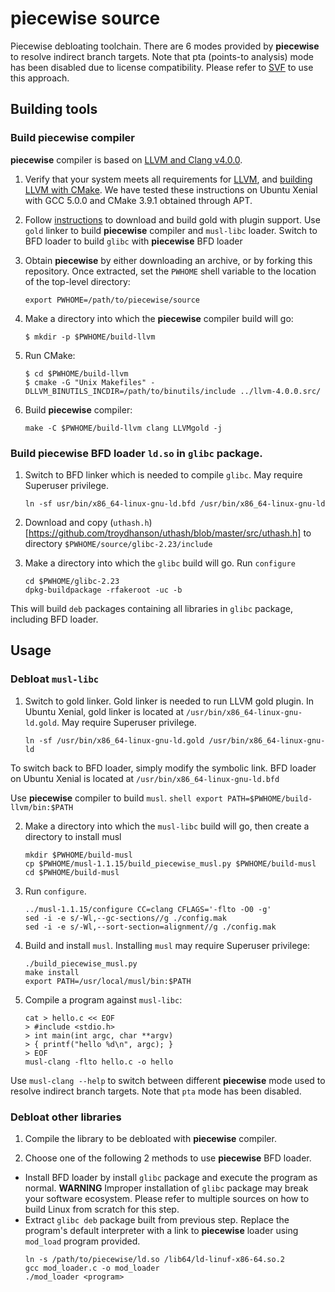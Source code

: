 # piecewise source
Piecewise debloating toolchain.
There are 6 modes provided by **piecewise** to resolve indirect branch targets.
Note that pta (points-to analysis) mode has been disabled due to license compatibility. Please refer to [SVF](https://github.com/SVF-tools/SVF) to use this approach.

## Building tools

### Build **piecewise** compiler
**piecewise** compiler is based on [LLVM and Clang v4.0.0](http://releases.llvm.org/download.html#4.0.0).

1. Verify that your system meets all requirements for [LLVM](http://releases.llvm.org/4.0.0/docs/GettingStarted.html#requirements), and [building LLVM with CMake](http://releases.llvm.org/4.0.0/docs/CMake.html). We have tested these instructions on Ubuntu Xenial with GCC 5.0.0 and CMake 3.9.1 obtained through APT.

2. Follow [instructions](http://releases.llvm.org/4.0.0/docs/GoldPlugin.html) to download and build gold with plugin support. Use `gold` linker to build **piecewise** compiler and `musl-libc` loader. Switch to BFD loader to build `glibc` with **piecewise** BFD loader

2. Obtain **piecewise** by either downloading an archive, or by forking this repository. Once extracted, set the `PWHOME` shell variable to the location of the top-level directory:

    ```shell
    export PWHOME=/path/to/piecewise/source
    ```

3. Make a directory into which the **piecewise** compiler build will go:

    ```shell
    $ mkdir -p $PWHOME/build-llvm
    ```

4. Run CMake:

    ```shell
    $ cd $PWHOME/build-llvm
    $ cmake -G "Unix Makefiles" -DLLVM_BINUTILS_INCDIR=/path/to/binutils/include ../llvm-4.0.0.src/
    ```

5. Build **piecewise** compiler:

    ```shell
    make -C $PWHOME/build-llvm clang LLVMgold -j
    ```

### Build **piecewise** BFD loader `ld.so` in `glibc` package.
1. Switch to BFD linker which is needed to compile `glibc`. May require Superuser privilege.
    ```
    ln -sf usr/bin/x86_64-linux-gnu-ld.bfd /usr/bin/x86_64-linux-gnu-ld
    ```

2. Download and copy (`uthash.h`)[https://github.com/troydhanson/uthash/blob/master/src/uthash.h] to directory `$PWHOME/source/glibc-2.23/include`

3. Make a directory into which the `glibc` build will go. Run `configure`
    ```shell
    cd $PWHOME/glibc-2.23
    dpkg-buildpackage -rfakeroot -uc -b
    ```
This will build `deb` packages containing all libraries in `glibc` package, including BFD loader.

## Usage

### Debloat `musl-libc`
1. Switch to gold linker. Gold linker is needed to run LLVM gold plugin. In Ubuntu Xenial, gold linker is located at `/usr/bin/x86_64-linux-gnu-ld.gold`. May require Superuser privilege.
    ```
    ln -sf /usr/bin/x86_64-linux-gnu-ld.gold /usr/bin/x86_64-linux-gnu-ld
    ```
To switch back to BFD loader, simply modify the symbolic link. BFD loader on Ubuntu Xenial is located at `/usr/bin/x86_64-linux-gnu-ld.bfd`

Use **piecewise** compiler to build `musl`.
    ```shell
    export PATH=$PWHOME/build-llvm/bin:$PATH
    ```

2. Make a directory into which the `musl-libc` build will go, then create a directory to install musl
    ```shell
    mkdir $PWHOME/build-musl
    cp $PWHOME/musl-1.1.15/build_piecewise_musl.py $PWHOME/build-musl
    cd $PWHOME/build-musl
    ```

3. Run `configure`. 
    ```shell
    ../musl-1.1.15/configure CC=clang CFLAGS='-flto -O0 -g'
    sed -i -e s/-Wl,--gc-sections//g ./config.mak
    sed -i -e s/-Wl,--sort-section=alignment//g ./config.mak 
    ```

4. Build and install `musl`. Installing `musl` may require Superuser privilege:
    ```shell
    ./build_piecewise_musl.py
    make install
    export PATH=/usr/local/musl/bin:$PATH
    ```

5. Compile a program against `musl-libc`:
    ```shell
    cat > hello.c << EOF
    > #include <stdio.h>
    > int main(int argc, char **argv)
    > { printf("hello %d\n", argc); }
    > EOF
    musl-clang -flto hello.c -o hello
    ```

Use `musl-clang --help` to switch between different **piecewise** mode used to resolve indirect branch targets. Note that `pta` mode has been disabled.

### Debloat other libraries
1. Compile the library to be debloated with **piecewise** compiler.

2. Choose one of the following 2 methods to use **piecewise** BFD loader.  
* Install BFD loader by install `glibc` package and execute the program as normal. **WARNING** Improper installation of `glibc` package may break your software ecosystem. Please refer to multiple sources on how to build Linux from scratch for this step.  
* Extract `glibc deb` package built from previous step. Replace the program's default interpreter with a link to **piecewise** loader using `mod_load` program provided.
    ```shell
    ln -s /path/to/piecewise/ld.so /lib64/ld-linuf-x86-64.so.2
    gcc mod_loader.c -o mod_loader
    ./mod_loader <program>
    ```
   
